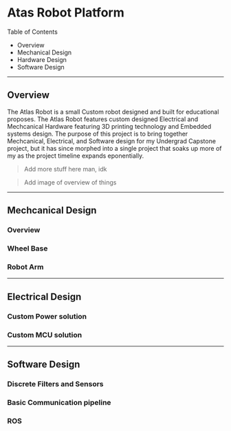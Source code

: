 # Atas Robot Platform

Table of Contents

* Overview
* Mechanical Design
* Hardware Design
* Software Design
---

## Overview

The Atlas Robot is a small Custom robot designed and built for educational proposes. The Atlas Robot features custom designed Electrical and Mechcanical Hardware featuring 3D printing technology and Embedded systems design. 
The purpose of this project is to bring together Mechcanical, Electrical, and Software design for my Undergrad Capstone project, but it has since morphed into a single project that soaks up more of my as the project timeline expands eponentially.

> Add more stuff here man, idk 

> Add image of overview of things

---

## Mechcanical Design

### Overview

### Wheel Base

### Robot Arm

---

## Electrical Design

### Custom Power solution

### Custom MCU solution

---

## Software Design

### Discrete Filters and Sensors

### Basic Communication pipeline

### ROS
